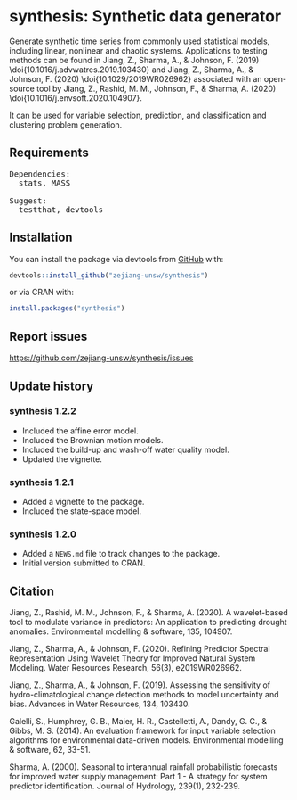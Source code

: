 # synthesis: Synthetic data generator

Generate synthetic time series from commonly used statistical models, including linear, nonlinear and chaotic systems. Applications to testing methods can be found in Jiang, Z., Sharma, A., & Johnson, F. (2019) \doi{10.1016/j.advwatres.2019.103430} and Jiang, Z., Sharma, A., & Johnson, F. (2020) \doi{10.1029/2019WR026962} associated with an open-source tool by Jiang, Z., Rashid, M. M., Johnson, F., & Sharma, A. (2020) \doi{10.1016/j.envsoft.2020.104907}.

It can be used for variable selection, prediction, and classification and clustering problem generation. 

## Requirements
<pre>
Dependencies:
  stats, MASS

Suggest:
  testthat, devtools
</pre>

## Installation

You can install the package via devtools from [GitHub](https://github.com/) with:

``` r
devtools::install_github("zejiang-unsw/synthesis")
```

or via CRAN with: 

``` r
install.packages("synthesis")
```

## Report issues

https://github.com/zejiang-unsw/synthesis/issues

## Update history
### synthesis 1.2.2
* Included the affine error model.
* Included the Brownian motion models.
* Included the build-up and wash-off water quality model.
* Updated the vignette.

### synthesis 1.2.1
* Added a vignette to the package.
* Included the state-space model.

### synthesis 1.2.0
* Added a `NEWS.md` file to track changes to the package.
* Initial version submitted to CRAN. 


## Citation

Jiang, Z., Rashid, M. M., Johnson, F., & Sharma, A. (2020). A wavelet-based tool to modulate variance in predictors: An application to predicting drought anomalies. Environmental modelling & software, 135, 104907.

Jiang, Z., Sharma, A., & Johnson, F. (2020). Refining Predictor Spectral Representation Using Wavelet Theory for Improved Natural System Modeling. Water Resources Research, 56(3), e2019WR026962.

Jiang, Z., Sharma, A., & Johnson, F. (2019). Assessing the sensitivity of hydro-climatological change detection methods to model uncertainty and bias. Advances in Water Resources, 134, 103430.

Galelli, S., Humphrey, G. B., Maier, H. R., Castelletti, A., Dandy, G. C., & Gibbs, M. S. (2014). An evaluation framework for input variable selection algorithms for environmental data-driven models. Environmental modelling & software, 62, 33-51.

Sharma, A. (2000). Seasonal to interannual rainfall probabilistic forecasts for improved water supply management: Part 1 - A strategy for system predictor identification. Journal of Hydrology, 239(1), 232-239. 

